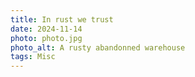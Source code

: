 ```yaml
---
title: In rust we trust
date: 2024-11-14
photo: photo.jpg
photo_alt: A rusty abandonned warehouse
tags: Misc
---
```

